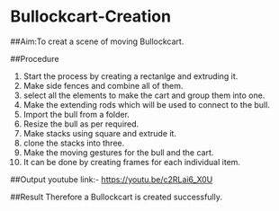 # Bullockcart-Creation

##Aim:To creat a scene of moving Bullockcart.

##Procedure
1. Start the process by creating a rectanlge and extruding it. 
2. Make side fences and combine all of them. 
3. select all the elements to make the cart and group them into one. 
4. Make the extending rods which will be used to connect to the bull.
5. Import the bull from a folder.
6. Resize the bull as per required. 
7. Make stacks using square and extrude it. 
8. clone the stacks into three. 
9. Make the moving gestures for the bull and the cart. 
10. It can be done by creating frames for each individual item. 

##Output
youtube link:- https://youtu.be/c2RLai6_X0U

##Result
Therefore a Bullockcart is created successfully. 

